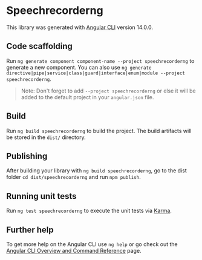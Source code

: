 # Speechrecorderng

This library was generated with [Angular CLI](https://github.com/angular/angular-cli) version 14.0.0.

## Code scaffolding

Run `ng generate component component-name --project speechrecorderng` to generate a new component. You can also use `ng generate directive|pipe|service|class|guard|interface|enum|module --project speechrecorderng`.
> Note: Don't forget to add `--project speechrecorderng` or else it will be added to the default project in your `angular.json` file. 

## Build

Run `ng build speechrecorderng` to build the project. The build artifacts will be stored in the `dist/` directory.

## Publishing

After building your library with `ng build speechrecorderng`, go to the dist folder `cd dist/speechrecorderng` and run `npm publish`.

## Running unit tests

Run `ng test speechrecorderng` to execute the unit tests via [Karma](https://karma-runner.github.io).

## Further help

To get more help on the Angular CLI use `ng help` or go check out the [Angular CLI Overview and Command Reference](https://angular.io/cli) page.

